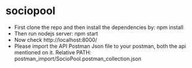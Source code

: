 # sociopool
* First clone the repo and then install the dependencies by: npm install
* Then run nodejs server: npm start
* Now check http://localhost:8000/
* Please import the API Postman Json file to your postman, both the api mentioned on it. Relative PATH: postman_import/SocioPool.postman_collection.json
